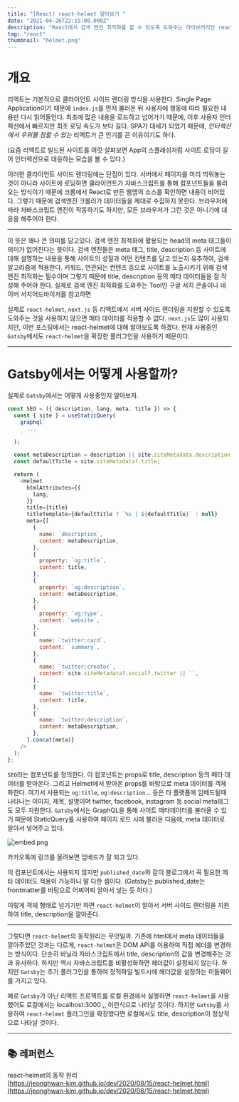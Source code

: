 ```yaml
---
title: "[React] react-helmet 알아보기 "
date: "2021-04-26T22:15:00.000Z"
description: "React에서 검색 엔진 최적화를 할 수 있도록 도와주는 라이브러리인 react-helmet에 대해 알아본다. 또한 Gatsby에서는 react-helmet이 프로젝트와 서버 사이드 렌더링에 어떻게 작용하는지 알아본다."
tag: "react"
thumbnail: "helmet.png"
---
```


# 개요

리액트는 기본적으로 클라이언트 사이드 렌더링 방식을 사용한다. Single Page Application이기 때문에 `index.js`를 먼저 불러온 뒤 사용자에 행동에 따라 필요한 내용만 다시 읽어들인다.
최초에 많은 내용을 로드하고 넘어가기 때문에, 이후 사용자 인터렉션에서 빠르지만 최초 로딩 속도가 보다 길다. SPA가 대세가 되었기 때문에, _인터렉션에서 우위를 점할 수 있는_ 리액트가 큰 인기를 끈 이유이기도 하다.

(요즘 리액트로 빌드된 사이트를 여럿 살펴보면 App의 스플래쉬처럼 사이트 로딩이 길어 인터렉션으로 대응하는 모습을 볼 수 있다.)

이러한 클라이언트 사이드 렌더링에는 단점이 있다. 서버에서 페이지를 미리 띄워놓는 것이 아니라 사이트에 로딩하면 클라이언트가 자바스크립트를 통해 컴포넌트들을 불러오는 방식이기 때문에 크롬에서 React로 만든 웹앱의 소스를 확인하면 내용이 비어있다.
그렇기 때문에 검색엔진 크롤러가 데이터들을 제대로 수집하지 못한다. 브라우저에 따라 자바스크립트 엔진이 작동하기도 하지만, 모든 브라우저가 그런 것은 아니기에 대응을 해주어야 한다.

---

이 뜻은 꽤나 큰 의미를 담고있다. 검색 엔진 최적화에 활용되는 head의 meta 태그들이 의미가 없어진다는 뜻이다. 검색 엔진들은 meta 태그, title, description 등 사이트에 대해 설명하는 내용을 통해 사이트의 성질과 어떤 컨텐츠를 담고 있는지 유추하여, 검색 알고리즘에 적용한다. 키워드, 연관되는 컨텐츠 등으로 사이트를 노출시키기 위해 검색 엔진 최적화는 필수이며 그렇기 때문에 title, description 등의 메타 데이터들을 잘 작성해 주어야 한다. 실제로 검색 엔진 최적화를 도와주는 Tool인 구글 서치 콘솔이나 네이버 서치어드바이저를 참고하면

실제로 `react-helmet`, `next.js` 등 리액트에서 서버 사이드 렌더링을 지원할 수 있도록 도와주는 것을 사용하지 않으면 메타 데이터를 적용할 수 없다. `next.js`도 많이 사용되지만, 이번 포스팅에서는 react-helmet에 대해 알아보도록 하겠다. 현재 사용중인 `Gatsby`에서도 `react-helmet`을 확장한 플러그인을 사용하기 때문이다.

---

# Gatsby에서는 어떻게 사용할까?

실제로 `Gatsby`에서는 어떻게 사용중인지 알아보자.

```javascript
const SEO = ({ description, lang, meta, title }) => {
  const { site } = useStaticQuery(
    graphql`
      ...
    `
  );

  const metaDescription = description || site.siteMetadata.description;
  const defaultTitle = site.siteMetadata?.title;

  return (
    <Helmet
      htmlAttributes={{
        lang,
      }}
      title={title}
      titleTemplate={defaultTitle ? `%s | ${defaultTitle}` : null}
      meta={[
        {
          name: `description`,
          content: metaDescription,
        },
        {
          property: `og:title`,
          content: title,
        },
        {
          property: `og:description`,
          content: metaDescription,
        },
        {
          property: `og:type`,
          content: `website`,
        },
        {
          name: `twitter:card`,
          content: `summary`,
        },
        {
          name: `twitter:creator`,
          content: site.siteMetadata?.social?.twitter || ``,
        },
        {
          name: `twitter:title`,
          content: title,
        },
        {
          name: `twitter:description`,
          content: metaDescription,
        },
      ].concat(meta)}
    />
  );
};
```

`SEO`라는 컴포넌트를 정의한다. 이 컴포넌트는 props로 title, description 등의 메타 데이터를 받아온다. 그리고 Helmet에서 받아온 props를 바탕으로 meta 데이터를 객체화한다. 여기서 사용되는 `og:title`, `og:description`... 등은 타 플랫폼에 임베드될때 나타나는 이미지, 제목, 설명이며 twitter, facebook, instagram 등 social meta태그도 모두 지원한다. `Gatsby`에서는 GraphQL을 통해 사이트 메타데이터를 불러올 수 있기 때문에 StaticQuery를 사용하여 페이지 로드 시에 불러온 다음에, meta 데이터로 알아서 넣어주고 있다.

![embed.png](/embed.png)

카카오톡에 링크를 올려보면 임베드가 잘 되고 있다.

이 컴포넌트에서는 사용되지 않지만 `published_date`와 같이 블로그에서 꼭 필요한 메타 데이터도 적용이 가능하니 말 다한 셈이다. (Gatsby는 published_date는 frontmatter를 바탕으로 어찌어찌 알아서 넣는 듯 하다.)

이렇게 객체 형태로 넘기기만 하면 `react-helmet`이 알아서 서버 사이드 렌더링을 지원하여 title, description을 깔아준다.

---

그렇다면 `react-helmet`의 동작원리는 무엇일까. 기존에 html에서 meta 데이터들을 깔아주었던 것과는 다르게, `react-helmet`은 DOM API를 이용하여 직접 헤더를 변경하는 방식이다. 단순히 바닐라 자바스크립트에서 title, description의 값을 변경해주는 것과 유사하다. 하지만 역시 자바스크립트를 비활성화하면 헤더값이 설정되지 않는다. 하지만 `Gatsby`는 추가 플러그인을 통하여 정적파일 빌드시에 헤더값을 설정하는 미들웨어를 가지고 있다.

예로 `Gatsby`가 아닌 리액트 프로젝트를 로컬 환경에서 실행하면 `react-helmet`을 사용했어도 로컬에서는 localhost:3000 ,, 이런식으로 나타날 것이다. 하지만 `Gatsby`를 사용하여 `react-helmet` 플러그인을 확장했다면 로컬에서도 title, description이 정상적으로 나타날 것이다.

---

## 📚 레퍼런스

react-helmet의 동작 원리  
[https://jeonghwan-kim.github.io/dev/2020/08/15/react-helmet.html](https://jeonghwan-kim.github.io/dev/2020/08/15/react-helmet.html)
